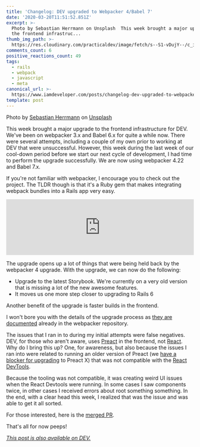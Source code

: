 ```yaml
---
title: 'Changelog: DEV upgraded to Webpacker 4/Babel 7'
date: '2020-03-20T11:51:52.851Z'
excerpt: >-
  Photo by Sebastian Herrmann on Unsplash  This week brought a major upgrade to
  the frontend infrastruc...
thumb_img_path: >-
  https://res.cloudinary.com/practicaldev/image/fetch/s--S1-vDujY--/c_imagga_scale,f_auto,fl_progressive,h_420,q_auto,w_1000/https://dev-to-uploads.s3.amazonaws.com/i/cc61ssp14pyl9of3i37y.jpg
comments_count: 6
positive_reactions_count: 49
tags:
  - rails
  - webpack
  - javascript
  - meta
canonical_url: >-
  https://www.iamdeveloper.com/posts/changelog-dev-upgraded-to-webpacker-4-babel-7-1mm4/
template: post
---
```

Photo by [Sebastian Herrmann](https://unsplash.com/@herrherrmann?utm_source=unsplash&utm_medium=referral&utm_content=creditCopyText) on [Unsplash](https://unsplash.com/s/photos/boxes?utm_source=unsplash&utm_medium=referral&utm_content=creditCopyText)

This week brought a major upgrade to the frontend infrastructure for DEV. We've been on webpacker 3.x and Babel 6.x for quite a while now. There were several attempts, including a couple of my own prior to working at DEV that were unsuccessful. However, this week during the last week of our cool-down period before we start our next cycle of development, I had time to perform the upgrade successfully. We are now using webpacker 4.22 and Babel 7.x.

If you're not familiar with webpacker, I encourage you to check out the project. The TLDR though is that it's a Ruby gem that makes integrating webpack bundles into a Rails app very easy.


<iframe class="liquidTag" src="https://dev.to/embed/github?args=https%3A%2F%2Fgithub.com%2Frails%2Fwebpacker" style="border: 0; width: 100%;"></iframe>


The upgrade opens up a lot of things that were being held back by the webpacker 4 upgrade. With the upgrade, we can now do the following:

* Upgrade to the latest Storybook. We're currently on a very old version that is missing a lot of the new awesome features.
* It moves us one more step closer to upgrading to Rails 6

Another benefit of the upgrade is faster builds in the frontend.

I won't bore you with the details of the upgrade process as [they are documented](https://github.com/rails/webpacker/blob/master/docs/v4-upgrade.md) already in the webpacker repository.

The issues that I ran in to during my initial attempts were false negatives. DEV, for those who aren't aware, uses [Preact](https://preactjs.com/) in the frontend, not [React](https://reactjs.org/). Why do I bring this up? One, for awareness, but also because the issues I ran into were related to running an older version of Preact (we [have a blocker for upgrading](https://github.com/thepracticaldev/dev.to/pull/5639) to Preact X) that was not compatible with the [React DevTools](https://github.com/facebook/react-devtools).

Because the tooling was not compatible, it was creating weird UI issues when the React Devtools were running. In some cases I saw components twice, in other cases I received errors about root something something. In the end, with a clear head this week, I realized that was the issue and was able to get it all sorted.

For those interested, here is the [merged PR](https://github.com/thepracticaldev/dev.to/pull/6664).

That's all for now peeps!


*[This post is also available on DEV.](https://dev.to/devteam/changelog-dev-upgraded-to-webpacker-4-babel-7-1mm4)*


<script>
const parent = document.getElementsByTagName('head')[0];
const script = document.createElement('script');
script.type = 'text/javascript';
script.src = 'https://cdnjs.cloudflare.com/ajax/libs/iframe-resizer/4.1.1/iframeResizer.min.js';
script.charset = 'utf-8';
script.onload = function() {
    window.iFrameResize({}, '.liquidTag');
};
parent.appendChild(script);
</script>    
